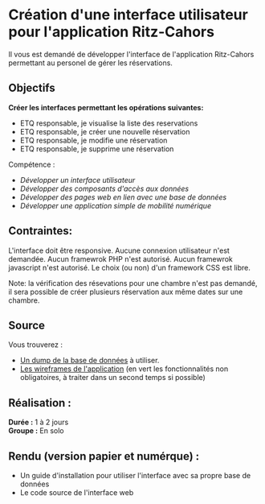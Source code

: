 # Création d'une interface utilisateur pour l'application Ritz-Cahors
Il vous est demandé de développer l'interface de l'application Ritz-Cahors permettant au personel de gérer les réservations.

## Objectifs
**Créer les interfaces permettant les opérations suivantes:**

* ETQ responsable, je visualise la liste des reservations
* ETQ responsable, je créer une nouvelle réservation
* ETQ responsable, je modifie une réservation
* ETQ responsable, je supprime une réservation

Compétence :

* *Développer un interface utilisateur*
* *Développer des composants d'accès aux données*
* *Développer des pages web en lien avec une base de données*
* *Développer une application simple de mobilité numérique*

## Contraintes:

L'interface doit être responsive.
Aucune connexion utilisateur n'est demandée.
Aucun framewrok PHP n'est autorisé.
Aucun framewrok javascript n'est autorisé.
Le choix (ou non) d'un framework CSS est libre.

Note: la vérification des résevations pour une chambre n'est pas demandé, il sera
possible de créer plusieurs réservation aux même dates sur une chambre.

## Source

Vous trouverez :
* <a href="https://github.com/SimplonCahors/evaluation_4/blob/master/database_eval4.sql">Un dump de la base de données</a> à utiliser.
* <a href="https://github.com/SimplonCahors/evaluation_4/tree/master/wireframes">Les wireframes de l'application</a> (en vert les fonctionnalités non obligatoires, à traiter dans un second temps si possible)


## Réalisation :
**Durée :** 1 à 2 jours  
**Groupe :** En solo

## Rendu (version papier et numérque) :
* Un guide d'installation pour utiliser l'interface avec sa propre base de données
* Le code source de l'interface web
